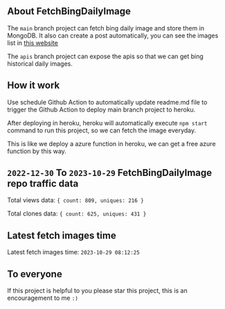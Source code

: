 ## About FetchBingDailyImage

The `main` branch project can fetch bing daily image and store them in MongoDB.
It also can create a post automatically, you can see the images list in [this website](https://oursalbum.netlify.app)

The `apis` branch project can expose the apis so that we can get bing historical daily images.

## How it work

Use schedule Github Action to automatically update readme.md file to trigger the Github Action to deploy main branch project to heroku.

After deploying in heroku, heroku will automatically execute `npm start` command to run this project, so we can fetch the image everyday.

This is like we deploy a azure function in heroku, we can get a free azure function by this way.

## `2022-12-30` To `2023-10-29` FetchBingDailyImage repo traffic data

Total views data: `{ count: 809, uniques: 216 }`

Total clones data: `{ count: 625, uniques: 431 }`

## Latest fetch images time

Latest fetch images time: `2023-10-29 08:12:25`

## To everyone

If this project is helpful to you please star this project, this is an encouragement to me `:)`



